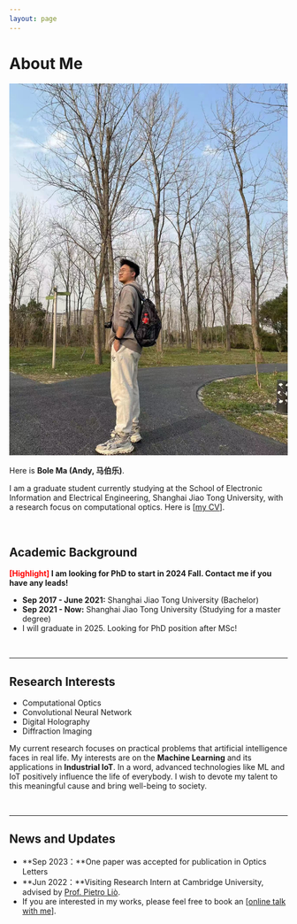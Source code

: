 ```yaml
---
layout: page
---
```


# About Me

<img src="https://github.com/jokermbl/jokermbl.github.io/blob/main/MBL.jpg">


Here is **Bole Ma (Andy, 马伯乐)**.

I am a graduate student currently studying at the School of Electronic Information and Electrical Engineering, Shanghai Jiao Tong University, with a research focus on computational optics. Here is [[my CV](https://caihanlin.com/file/CV-HanlinCAI.pdf)].

<br>

## Academic Background

**<font color='red'>[Highlight]</font> I am looking for PhD to start in 2024 Fall. Contact me if you have any leads!**

- **Sep 2017 - June 2021:** Shanghai Jiao Tong University (Bachelor)
- **Sep 2021 - Now:** Shanghai Jiao Tong University (Studying for a master degree)
- I will graduate in 2025. Looking for PhD position after MSc!

<br>

---

## Research Interests

- Computational Optics
- Convolutional Neural Network
- Digital Holography
- Diffraction Imaging

My current research focuses on practical problems that artificial intelligence faces in real life. My interests are on the **Machine Learning** and its applications in **Industrial IoT**. In a word, advanced technologies like ML and IoT positively influence the life of everybody.  I wish to devote my talent to this meaningful cause and bring well-being to society.

<br>

---

## News and Updates

- **Sep 2023：**One paper was accepted for publication in Optics Letters
- **Jun 2022：**Visiting Research Intern at Cambridge University, advised by [Prof. Pietro Liò](https://www.cl.cam.ac.uk/~pl219/ ).
- If you are interested in my works, please feel free to book an [[online talk with me](https://calendly.com/lancecai/meet-with-lance)].
